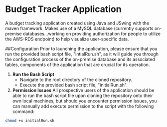 # Budget Tracker Application
A budget tracking application created using Java and JSwing with the maven framework.
Makes use of a MySQL database (currently supports on-premise databases...working on providing authorization for people to utilize the AWS-RDS endpoint)
to help visualize user-specific data.

##Configuration
Prior to launching the application, please ensure that you run the provided bash script file, "intialRun.sh", as it will guide you through the configuration process
of the on-premise database and its associated tables, components of the application that are crucial for its operation.
1. **Run the Bash Script**
   - Navigate to the root directory of the cloned repository.
   - Execute the provided bash script file, "initialRun.sh".
2. **Permission Issues**
All prospective users of the application should be able to run the bash script file upon cloning the repository onto their own local machines,
but should you encounter permission issues, you can manually add execute permission to the script with the following command:
```bash
chmod +x initialRun.sh
```
